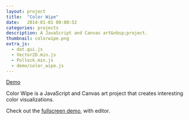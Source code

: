```yaml
---
layout: project
title:  "Color Wipe"
date:   2014-01-01 00:00:52
categories: projects
description: A JavaScript and Canvas art&nbsp;project.
thumbnail: colorwipe.png
extra_js:
  - dat.gui.js
  - Vector2D.min.js
  - Pollock.min.js
  - demo/color_wipe.js
---
```

<canvas id="c" style="background: #333;"></canvas>
<p class="linkContainer">
    <a href="/projects/fullscreen/color-wipe">Demo</a>
</p>
Color Wipe is a JavaScript and Canvas art project that creates interesting color visualizations.

Check out the [fullscreen demo][color-full], with editor.

[color-full]: /projects/fullscreen/color-wipe
